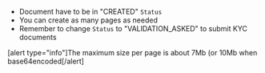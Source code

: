 * Document have to be in "CREATED" `Status`
* You can create as many pages as needed
* Remember to change `Status` to "VALIDATION_ASKED" to submit KYC documents

[alert type="info"]The maximum size per page is about 7Mb (or 10Mb when base64encoded[/alert]
